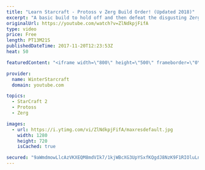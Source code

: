 ```yaml
---
title: "Learn Starcraft - Protoss v Zerg Build Order! (Updated 2018)"
excerpt: "A basic build to hold off and then defeat the disgusting Zerg! Meant for lower level players who have little direction, not for high level players looking for the dankest meta :) -- Watch live at https://www.twitch.tv/wintergaming"
originalUrl: https://youtube.com/watch?v=ZlNdkpjFifA
type: video
price: Free
length: PT13M21S
publishedDateTime: 2017-11-20T12:23:53Z
heat: 50

featuredContent: "<iframe width=\"800\" height=\"500\" frameborder=\"0\" src=\"https://www.youtube.com/embed/ZlNdkpjFifA\" allow=\"accelerometer; autoplay; encrypted-media; gyroscope; picture-in-picture\" allowfullscreen></iframe>"

provider:
  name: WinterStarcraft
  domain: youtube.com

topics:
  - StarCraft 2
  - Protoss
  - Zerg

images:
  - url: https://i.ytimg.com/vi/ZlNdkpjFifA/maxresdefault.jpg
    width: 1280
    height: 720
    isCached: true

secured: "9aWmdmowLlcAzVKXEQM8mdVIk7/1kjWBcXG3UpYSxfKQgdJ8NzK9F1RIOluLnRxfg/IDygqK3upeyWsAX+HY4wE0XgrXeHI81lHPMIumd+1M7PtSLsvPGd/hiWYLVv8Yz+gpMshB8UBWznls2fJIROrL+JseMIP+E5jNscMBQXjd/zBwt4RgDVLYWIu8ptTQE2ThQbTE6AzL3I0stZFthsSlVzx4FzY0RLDyFoJYzTO1AZKHEP80V0GhVXMBqgUDh/Hdz05xQqLCZv61yM8QW1EFVc3iIeHdmcqw9xDmFDBxRkRQd8uM1JQQuZBixUlmTzX0KWk9aEhGC9vZjePBLItmh5V6cxUcjPcRw6s8l8hKDXhV86mcB8Blu6wvtEv3mcefQTPhVVJMZdoQvSyFGUHXuUdBcieNLTXdu9ny7Bw=;0L2aXti+9kRJfnmvdUrXjw=="
---
```


